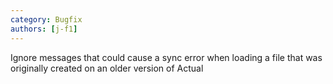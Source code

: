 ```yaml
---
category: Bugfix
authors: [j-f1]
---
```


Ignore messages that could cause a sync error when loading a file that was originally created on an older version of Actual
